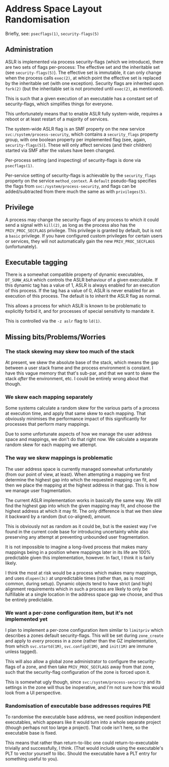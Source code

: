 # Address Space Layout Randomisation

Briefly, see: `psecflags(1)`, `security-flags(5)`

## Administration

ASLR is implemented via process security-flags (which we introduce), there are
two sets of flags per-process:  The effective set and the inheritable set (see
`security-flags(5)`).  The effective set is immutable, it can only change when
the process calls `exec(2)`, at which point the effective set is replaced by
the inheritable set (with one exception).  Security flags are inherited upon
`fork(2)` (but the inheritable set is not promoted until `exec(2)`, as
mentioned).

This is such that a given execution of an executable has a constant set of
security-flags, which simplifies things for everyone.

This unfortunately means that to enable ASLR fully system-wide, requires a
reboot or at least restart of a majority of services.

The system-wide ASLR flag is an SMF property on the new service
`svc:/system/process-security`, which contains a `security_flags` property
group, with one boolean property per implemented flag (see, again,
`security-flags(5)`).  These will only affect services (and their
children) started via SMF after the values have been changed.

Per-process setting (and inspecting) of security-flags is done via
`psecflags(1)`.

Per-service setting of security-flags is achievable by the `security_flags`
property on the service `method_context`.  A `default` pseudo-flag specifies
the flags from `svc:/system/process-security`, and flags can be
added/subtracted from there much the same as with `privileges(5)`.

## Privilege

A process may change the security-flags of any process to which it could send
a signal with `kill(2)`, as long as the process also has the
`PRIV_PROC_SECFLAGS` privilege.  This privilege is granted by default, but is
not a `basic` privilege.  If you have configured custom privileges for certain
users or services, they will not automatically gain the new
`PRIV_PROC_SECFLAGS` (unfortunately).

## Executable tagging

There is a somewhat compatible property of dynamic executables, `DT_SUNW_ASLR`
which controls the ASLR behaviour of a given executable.  If this dynamic tag
has a value of 1, ASLR is always enabled for an execution of this process.  If
the tag has a value of 0, ASLR is never enabled for an execution of this
process.  The default is to inherit the ASLR flag as normal.

This allows a process for which ASLR is known to be problematic to explicitly
forbid it, and for processes of special sensitivity to mandate it.

This is controlled via the `-z aslr` flag to `ld(1)`.

## Missing bits/Problems/Worries

### The stack skewing may skew too much of the stack

At present, we skew the absolute base of the stack, which means the gap
between a user stack frame and the process environment is constant.  I have
this vague memory that that's sub-par, and that we want to skew the stack
_after_ the environment, etc.  I could be entirely wrong about that though.

### We skew each mapping separately

Some systems calculate a random skew for the various parts of a process at
execution time, and apply that same skew to each mapping.  That obviously
minimises the performance impact of this significantly for processes that
perform many mappings.

Due to some unfortunate aspects of how we manage the user address space and
mappings, we don't do that right now.  We calculate a separate random skew for
each mapping we attempt.

### The way we skew mappings is problematic

The user address space is currently managed somewhat unfortunately (from our
point of view, at least).  When attempting a mapping we first determine the
highest gap into which the requested mapping can fit, and then we place the
mapping at the highest address in that gap.  This is how we manage user
fragmentation.

The current ASLR implementation works in basically the same way.  We still
find the highest gap into which the given mapping may fit, and choose the
highest address at which it may fit.  The only difference is that we then slew
it backward by a random (but co-aligned), amount.

This is obviously not as random as it could be, but is the easiest way I've
found in the current code base for introducing uncertainty while also
preserving any attempt at preventing unbounded user fragmentation.  

It is not impossible to imagine a long-lived process that makes many mappings
being in a position where mappings later in its life are 100% predictable
given this implementation, however.  In fact, I think it is fairly likely.

I think the most at risk would be a process which makes many mappings, and
uses `dlopen(3c)` at unpredictable times (rather than, as is most common, during
setup).  Dynamic objects tend to have strict (and high) alignment requirements
which in such a process are likely to only be fulfillable at a single location
in the address space gap we choose, and thus be entirely predictable.
 
### We want a per-zone configuration item, but it's not implemented yet

I plan to implement a per-zone configuration item similar to `limitpriv` which
describes a zones default security-flags.  This will be set during
`zone_create` and apply to _every_ process in a zone (rather than the GZ
implementation, from which `svc.startd(1M)`, `svc.configd(1M)`, and `init(1M)`
are immune unless tagged).

This will also allow a global zone administrator to configure the
security-flags of a zone, and then take `PRIV_PROC_SECFLAGS` away from that
zone, such that the security-flag configuration of the zone is forced upon it.

This is somewhat ugly though, since `svc:/system/process-security` and its
settings in the zone will thus be inoperative, and I'm not sure how this would
look from a UI perspective.

### Randomisation of executable base addresses requires PIE

To randomise the executable base address, we need position independent
executables, which appears like it would turn into a whole separate project
(though perhaps not too large a project).  That code isn't here, so the
executable base is fixed.

This means that rather than return-to-libc one could return-to-executable
trivially and successfully, I think.  (That would include using the
executable's PLT to vector yourself to libc.  Should the executable have a PLT
entry for something useful to you). 

